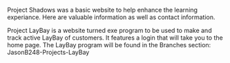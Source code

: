 Project Shadows was a basic website to help enhance the learning experiance.
Here are valuable information as well as contact information.

Project LayBay is a website turned exe program to be used to make and track
active LayBay of customers. It features a login that will take you to the home page.
The LayBay program will be found in the Branches section: JasonB248-Projects-LayBay
